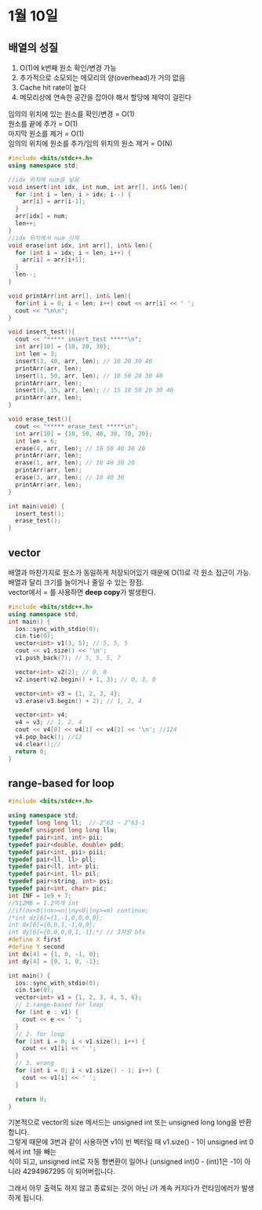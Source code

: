 # 1월 10일
## 배열의 성질
1. O(1)에 k번째 원소 확인/변경 가능  
2. 추가적으로 소모되는 메모리의 양(overhead)가 거의 없음  
3. Cache hit rate이 높다  
4. 메모리상에 연속한 공간을 잡아야 해서 할당에 제약이 걸린다  
  
임의의 위치에 있는 원소를 확인/변경 = O(1)  
원소를 끝에 추가 = O(1)  
마지막 원소를 제거 = O(1)  
임의의 위치에 원소를 추가/임의 위치의 원소 제거 = O(N)  
  
```c++
#include <bits/stdc++.h>
using namespace std;

//idx 위치에 num을 넣음
void insert(int idx, int num, int arr[], int& len){
  for (int i = len; i > idx; i--) {
    arr[i] = arr[i-1];
  }
  arr[idx] = num;
  len++;
}
//idx 위치에서 num 삭제
void erase(int idx, int arr[], int& len){
  for (int i = idx; i < len; i++) {
    arr[i] = arr[i+1];
  }
  len--;
}

void printArr(int arr[], int& len){
  for(int i = 0; i < len; i++) cout << arr[i] << ' ';
  cout << "\n\n";
}

void insert_test(){
  cout << "***** insert_test *****\n";
  int arr[10] = {10, 20, 30};
  int len = 3;
  insert(3, 40, arr, len); // 10 20 30 40
  printArr(arr, len);
  insert(1, 50, arr, len); // 10 50 20 30 40
  printArr(arr, len);
  insert(0, 15, arr, len); // 15 10 50 20 30 40
  printArr(arr, len);
}

void erase_test(){
  cout << "***** erase_test *****\n";
  int arr[10] = {10, 50, 40, 30, 70, 20};
  int len = 6;
  erase(4, arr, len); // 10 50 40 30 20
  printArr(arr, len);
  erase(1, arr, len); // 10 40 30 20
  printArr(arr, len);
  erase(3, arr, len); // 10 40 30
  printArr(arr, len);
}

int main(void) {
  insert_test();
  erase_test();
}
```
  
## vector
배열과 마찬가지로 원소가 동일하게 저장되어있기 때문에 O(1)로 각 원소 접근이 가능.  
배열과 달리 크기를 늘이거나 줄일 수 있는 장점.  
vector에서 = 를 사용하면 **deep copy**가 발생한다.  
```c++
#include <bits/stdc++.h>
using namespace std;
int main() {
  ios::sync_with_stdio(0);
  cin.tie(0);
  vector<int> v1(3, 5); // 5, 5, 5
  cout << v1.size() << '\n';
  v1.push_back(7); // 5, 5, 5, 7

  vector<int> v2(2); // 0, 0
  v2.insert(v2.begin() + 1, 3); // 0, 3, 0

  vector<int> v3 = {1, 2, 3, 4};
  v3.erase(v3.begin() + 2); // 1, 2, 4

  vector<int> v4;
  v4 = v3; // 1, 2, 4
  cout << v4[0] << v4[1] << v4[2] << '\n'; //124
  v4.pop_back(); //12
  v4.clear();// 
  return 0;
}
```
## range-based for loop
```c++
#include <bits/stdc++.h>

using namespace std;
typedef long long ll;  //-2^63 ~ 2^63-1
typedef unsigned long long llu;
typedef pair<int, int> pii;
typedef pair<double, double> pdd;
typedef pair<int, pii> piii;
typedef pair<ll, ll> pll;
typedef pair<ll, int> pli;
typedef pair<int, ll> pil;
typedef pair<string, int> psi;
typedef pair<int, char> pic;
int INF = 1e9 + 7;
//512MB = 1.2억개 int
//if(nx<0||nx>=n||ny<0||ny>=m) continue;
/*int dz[6]={1,-1,0,0,0,0};
int dx[6]={0,0,1,-1,0,0};
int dy[6]={0,0,0,0,1,-1};*/ // 3차원 bfs
#define X first
#define Y second
int dx[4] = {1, 0, -1, 0};
int dy[4] = {0, 1, 0, -1};

int main() {
  ios::sync_with_stdio(0);
  cin.tie(0);
  vector<int> v1 = {1, 2, 3, 4, 5, 6};
  // 1.range-based for loop
  for (int e : v1) {
    cout << e << ' ';
  }
  // 2. for loop
  for (int i = 0; i < v1.size(); i++) {
    cout << v1[i] << ' ';
  }
  // 3. wrong
  for (int i = 0; i < v1.size() - 1; i++) {
    cout << v1[i] << ' ';
  }

  return 0;
}
```
기본적으로 vector의 size 메서드는 unsigned int 또는 unsigned long long을 반환합니다.  
그렇게 때문에 3번과 같이 사용하면 v1이 빈 벡터일 때 v1.size() - 1이 unsigned int 0에서 int 1을 빼는  
식이 되고, unsigned int로 자동 형변환이 일어나 (unsigned int)0 - (int)1은 -1이 아니라 4294967295 이 되어버립니다.  
  
그래서 아무 출력도 하지 않고 종료되는 것이 아닌 i가 계속 커지다가 런타임에러가 발생하게 됩니다.  
  

